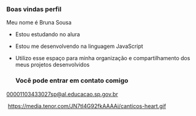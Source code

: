 ### Boas vindas perfil 

Meu nome é Bruna Sousa

- Estou estudando no alura
- Estou me desenvolvendo na linguagem JavaScript
- Utilizo esse espaço para minha organização e compartilhamento dos meus projetos desenvolvidos

  ### Você pode entrar em contato comigo
  
00001103433027sp@al.educacao.sp.gov.br

![]()
https://media.tenor.com/JN7tI4G92fkAAAAi/canticos-heart.gif

